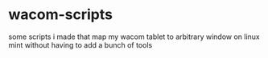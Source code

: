 # wacom-scripts

some scripts i made that map my wacom tablet to arbitrary window on linux mint without having to add a bunch of tools
